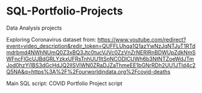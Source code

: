 # SQL-Portfolio-Projects
Data Analysis projects

Exploring Coronavirus dataset from: 
https://www.youtube.com/redirect?event=video_description&redir_token=QUFFLUhqa1Q1azYwNzJqNTJuT1RTdmdrbmd4NWhNUmQ0Z3xBQ3Jtc0tucVJVc0ZzVnZrNERIRnBDWUpZdkNmSWFncFlGcUJBdGRLYzkxUFRsTnhUU1ltSnNCODlCUWh6b3NtNTZoeWdJTmJod0hzYi1BS3dGcHdJQ2lISVlWN0ZRaDJZaThmeEE1bGNrRDh2UU1JTld4c2Q5NA&q=https%3A%2F%2Fourworldindata.org%2Fcovid-deaths

Main SQL script: COVID Portfolio Project script
